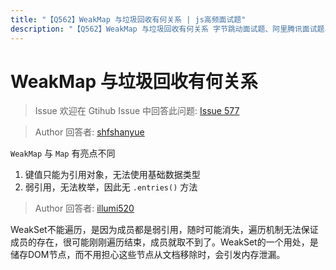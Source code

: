 ```yaml
---
title: "【Q562】WeakMap 与垃圾回收有何关系 | js高频面试题"
description: "【Q562】WeakMap 与垃圾回收有何关系 字节跳动面试题、阿里腾讯面试题、美团小米面试题。"
---
```


# WeakMap 与垃圾回收有何关系

> Issue
> 欢迎在 Gtihub Issue 中回答此问题: [Issue 577](https://github.com/shfshanyue/Daily-Question/issues/577)

> Author
> 回答者: [shfshanyue](https://github.com/shfshanyue)

`WeakMap` 与 `Map` 有亮点不同

1. 键值只能为引用对象，无法使用基础数据类型
2. 弱引用，无法枚举，因此无 `.entries()` 方法

> Author
> 回答者: [illumi520](https://github.com/illumi520)

WeakSet不能遍历，是因为成员都是弱引用，随时可能消失，遍历机制无法保证成员的存在，很可能刚刚遍历结束，成员就取不到了。WeakSet的一个用处，是储存DOM节点，而不用担心这些节点从文档移除时，会引发内存泄漏。
